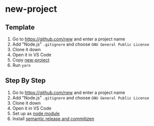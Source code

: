 # new-project

## Template

1. Go to https://github.com/new and enter a project name
2. Add "Node.js" `.gitignore` and choose `GNU General Public License`
3. Clone it down
4. Open it in VS Code
5. Copy [new-project](./new-project)
6. Run `yarn`

## Step By Step

1. Go to https://github.com/new and enter a project name
2. Add "Node.js" `.gitignore` and choose `GNU General Public License`
3. Clone it down
4. Open it in VS Code
5. Set up as [node module](node-module.md)
6. Install [semantic release and commitizen](semantic-release-commitizen.md)
